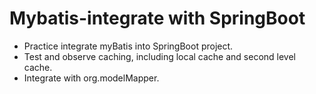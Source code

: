 # Mybatis-integrate with SpringBoot  
 
* Practice integrate myBatis into SpringBoot project.  
* Test and observe caching, including local cache and second level cache.
* Integrate with org.modelMapper.
